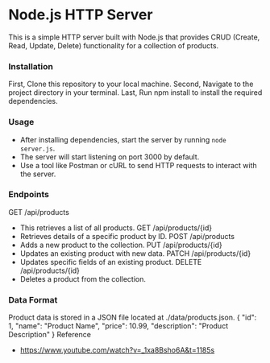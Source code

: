 # Node.js HTTP Server
This is a simple HTTP server built with Node.js that provides CRUD (Create, Read, Update, Delete) functionality for a collection of products.

### Installation
First, Clone this repository to your local machine.
Second, Navigate to the project directory in your terminal.
Last, Run npm install to install the required dependencies.
### Usage
- After installing dependencies, start the server by running `node server.js`.
- The server will start listening on port 3000 by default. 
- Use a tool like Postman or cURL to send HTTP requests to interact with the server.

### Endpoints
GET /api/products
- This retrieves a list of all products.
GET /api/products/{id}
- Retrieves details of a specific product by ID.
POST /api/products
- Adds a new product to the collection.
PUT /api/products/{id}
- Updates an existing product with new data.
PATCH /api/products/{id}
- Updates specific fields of an existing product.
DELETE /api/products/{id}
- Deletes a product from the collection.

### Data Format
Product data is stored in a JSON file located at ./data/products.json. 
    {
      "id": 1,
      "name": "Product Name",
      "price": 10.99,
      "description": "Product Description"
    }
Reference 
- https://www.youtube.com/watch?v=_1xa8Bsho6A&t=1185s

